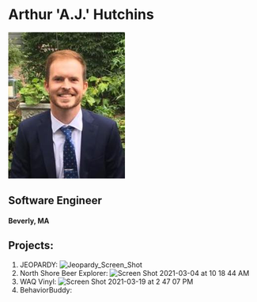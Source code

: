 # Arthur 'A.J.' Hutchins

<img src="./AJ_Headshot.jpg">

## Software Engineer
#### Beverly, MA


## Projects:
1. JEOPARDY: ![Jeopardy_Screen_Shot](https://user-images.githubusercontent.com/76659034/113483120-ce65f080-946f-11eb-87ac-d32d0fcccbb3.png)
3. North Shore Beer Explorer: ![Screen Shot 2021-03-04 at 10 18 44 AM](https://user-images.githubusercontent.com/76659034/113483134-eb9abf00-946f-11eb-85a5-6cdc0907fcdb.png)
4. WAQ Vinyl: ![Screen Shot 2021-03-19 at 2 47 07 PM](https://user-images.githubusercontent.com/76659034/113483208-459b8480-9470-11eb-9b6e-a07c04d9c47c.png)
5. BehaviorBuddy: 
